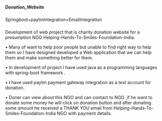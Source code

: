 ##### Donation_Website
Springboot+paytmIntegration+EmailIntegration
#####
Development of web project that is charity donation website for a presumption NGO Helping-Hands-To-Smiles-Foundation-India.

• Many of want to help poor people but unable to find right way to help them so I have designed developed a Web application that we can help them and make something better for them.

• In development of project I have used java as a programming languages with spring-boot framework .

• I have used paytm payment gateway integration as a test account for donation.

• Doner can view about this NGO and can contact to NGO ,if he want to donate some money he will click on donation button and after donating some amount he received a THANK YOU email from Helping-Hands-To-Smiles-Foundation-India NGO with payment details.
